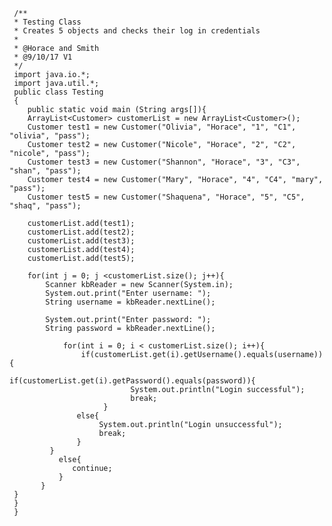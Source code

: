     /**  
     * Testing Class  
     * Creates 5 objects and checks their log in credentials  
     *  
     * @Horace and Smith  
     * @9/10/17 V1  
     */   
     import java.io.*;  
     import java.util.*;  
     public class Testing  
     {  
        public static void main (String args[]){  
        ArrayList<Customer> customerList = new ArrayList<Customer>();  
        Customer test1 = new Customer("Olivia", "Horace", "1", "C1", "olivia", "pass");  
        Customer test2 = new Customer("Nicole", "Horace", "2", "C2", "nicole", "pass");  
        Customer test3 = new Customer("Shannon", "Horace", "3", "C3", "shan", "pass");  
        Customer test4 = new Customer("Mary", "Horace", "4", "C4", "mary", "pass");  
        Customer test5 = new Customer("Shaquena", "Horace", "5", "C5", "shaq", "pass");   
  
        customerList.add(test1);  
        customerList.add(test2);  
        customerList.add(test3);  
        customerList.add(test4);  
        customerList.add(test5);  
  
        for(int j = 0; j <customerList.size(); j++){  
            Scanner kbReader = new Scanner(System.in);  
            System.out.print("Enter username: ");  
            String username = kbReader.nextLine();  

            System.out.print("Enter password: ");  
            String password = kbReader.nextLine();  
  
                for(int i = 0; i < customerList.size(); i++){  
                    if(customerList.get(i).getUsername().equals(username)){  
                         if(customerList.get(i).getPassword().equals(password)){  
                               System.out.println("Login successful");  
                               break;  
                         }  
                   else{  
                        System.out.println("Login unsuccessful");  
                        break;  
                   }  
             }  
               else{  
                  continue;  
               }  
           }  
     }  
     }  
     }  
